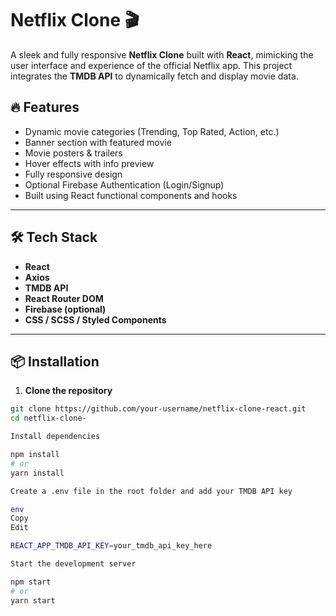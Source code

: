 # Netflix Clone 🎬

A sleek and fully responsive **Netflix Clone** built with **React**, mimicking the user interface and experience of the official Netflix app. This project integrates the **TMDB API** to dynamically fetch and display movie data.

## 🔥 Features

- Dynamic movie categories (Trending, Top Rated, Action, etc.)
- Banner section with featured movie
- Movie posters & trailers
- Hover effects with info preview
- Fully responsive design
- Optional Firebase Authentication (Login/Signup)
- Built using React functional components and hooks

---

## 🛠️ Tech Stack

- **React**
- **Axios**
- **TMDB API**
- **React Router DOM**
- **Firebase (optional)**
- **CSS / SCSS / Styled Components**

---

## 📦 Installation

1. **Clone the repository**

```bash
git clone https://github.com/your-username/netflix-clone-react.git
cd netflix-clone-

Install dependencies

npm install
# or
yarn install

Create a .env file in the root folder and add your TMDB API key

env
Copy
Edit

REACT_APP_TMDB_API_KEY=your_tmdb_api_key_here

Start the development server

npm start
# or
yarn start


